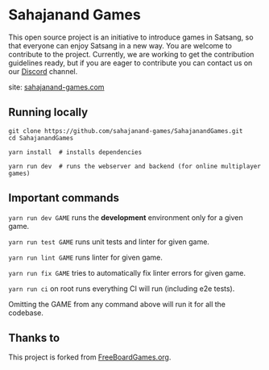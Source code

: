 # Sahajanand Games

This open source project is an initiative to introduce games in Satsang, so that everyone can enjoy Satsang in a new way. You are welcome to contribute to the project. Currently, we are working to get the contribution guidelines ready, but if you are eager to contribute you can contact us on our [Discord](https://discord.gg/AaE6n3n) channel. 

site: [sahajanand-games.com](sahajanand-games.com)


## Running locally

```
git clone https://github.com/sahajanand-games/SahajanandGames.git
cd SahajanandGames

yarn install  # installs dependencies

yarn run dev  # runs the webserver and backend (for online multiplayer games)
```

## Important commands

`yarn run dev GAME` runs the **development** environment only for a given game.

`yarn run test GAME` runs unit tests and linter for given game.

`yarn run lint GAME` runs linter for given game.

`yarn run fix GAME` tries to automatically fix linter errors for given game.

`yarn run ci` on root runs everything CI will run (including e2e tests).

Omitting the GAME from any command above will run it for all the codebase.

##  Thanks to

This project is forked from [FreeBoardGames.org](www.freeboardgames.org).
